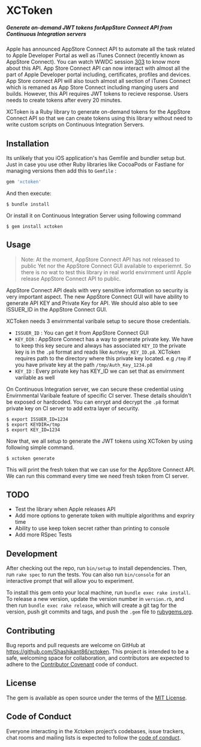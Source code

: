 # XCToken
##### Generate on-demand JWT tokens forAppStore Connect API from Continuous Integration servers 

Apple has announced AppStore Connect API to automate all the task related to Apple Developer Portal as well as iTunes Connect (recently known as AppStore Connect). You can watch WWDC session [303](https://developer.apple.com/videos/play/wwdc2018/303/) to know more about this API. App Store Connect API can now interact with almost all the part of Apple Developer portal including, certificates, profiles and devices. App Store connect API will also touch almost all section of iTunes Connect which is remaned as App Store Connect including manging users and builds. However, this API requires JWT tokens to recieve response. Users needs to create tokens after every 20 minutes. 

XCToken is a Ruby library to generate on-demand tokens for the AppStore Connect API so that we can create tokens using this library without need to write custom scripts on Continuous Integration Servers. 

## Installation

Its unlikely that you iOS  application's has Gemfile and bundler setup but. Just in case you use other Ruby libraries like CocoaPods or Fastlane for managing versions then add this to `Gemfile` :

```ruby
gem 'xctoken'
```

And then execute:

    $ bundle install

Or install it on Continuous Integration Server using following command 

    $ gem install xctoken

## Usage

> Note: At the moment, AppStore Connect API has not released to public Yet nor the AppStore Connect GUI available to experiemnt. So there is no wat to test this library in real world envirnment until Apple release AppStore Connect API to public. 

AppStore Connect API deals with very sensitive information so security is very important aspect. The new AppStore Connect GUI will have ability to generate API KEY and Private Key for API. We should also able to see ISSUER_ID in the AppStore Connect GUI. 

XCToken needs 3 envirnmental varibale setup to secure those credentials. 

 *  `ISSUER_ID` : You can get it from AppStore Connect GUI 
 *  `KEY_DIR` : AppStore Connect has a way to generate private key. We have to keep this key secure and always has associated `KEY_ID` the private key is in the `.p8` format and reads like `AuthKey_KEY_ID.p8`. XCToken requires path to the directory where this private key located. e.g `/tmp` if you have private key at the path `/tmp/Auth_Key_1234.p8` 
 * `KEY_ID` : Every private key has KEY_ID we can set that as envirnment varilable as well 

 On Continuous Integration server, we can secure these credential using Envirnmental Varibale feature of specific CI server. These details shouldn't be exposed or hardcoded. You can enrypt and decrypt the `.p8` format private key on CI server to add extra layer of security. 

 ```
 $ export ISSUER_ID=1234
 $ export KEYDIR=/tmp
 $ export KEY_ID=1234

```

Now that, we all setup to generate the JWT tokens using XCToken by using following simple command. 
```
$ xctoken generate 
```
This will print the fresh token that we can use for the AppStore Connect API. We can run this command every time we need fresh token from CI server. 

## TODO

* Test the library when Apple releases API 
* Add more options to generate token with multiple algorithms and expriry time 
* Ability to use keep token secret rather than printing to console 
* Add more RSpec Tests 



## Development

After checking out the repo, run `bin/setup` to install dependencies. Then, run `rake spec` to run the tests. You can also run `bin/console` for an interactive prompt that will allow you to experiment.

To install this gem onto your local machine, run `bundle exec rake install`. To release a new version, update the version number in `version.rb`, and then run `bundle exec rake release`, which will create a git tag for the version, push git commits and tags, and push the `.gem` file to [rubygems.org](https://rubygems.org).

## Contributing

Bug reports and pull requests are welcome on GitHub at https://github.com/Shashikant86/xctoken. This project is intended to be a safe, welcoming space for collaboration, and contributors are expected to adhere to the [Contributor Covenant](http://contributor-covenant.org) code of conduct.

## License

The gem is available as open source under the terms of the [MIT License](https://opensource.org/licenses/MIT).

## Code of Conduct

Everyone interacting in the Xctoken project’s codebases, issue trackers, chat rooms and mailing lists is expected to follow the [code of conduct](https://github.com/Shashikant86/xctoken/blob/master/CODE_OF_CONDUCT.md).
